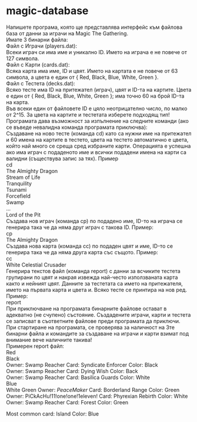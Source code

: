 # magic-database  
Напишете програма, която ще представлява интерфейс към файлова база от данни за играчи на Magic The Gathering.  
Имате 3 бинарни файла:  
Файл с Играчи (players.dat):  
Всеки играч си има име и уникално ID. Името на играча е не повече от 127 символа.  
Файл с Карти (cards.dat):  
Всяка карта има име, ID и цвят. Името на картата е не повече от 63 символа, а цвета е един от { Red, Black, Blue, White, Green }.  
Файл с Тестета (decks.dat):  
Всяко тесте има ID на притежател (играч), цвят и ID-та на картите. Цвета е един от { Red, Black, Blue, White, Green }; има точно 60 на брой ID-та на карта.  
Във всеки един от файловете ID е цяло неотрицателно число, по малко от 2^15. За цвета на картите и тестетата изберете подходящ тип!  
Програмата дава възможност за изпълнение на следните команди (ако се въведе невалидна команда програмата приключва):  
Създаване на ново тесте (команда cd) като са нужни име на притежател и 60 имена на картите в тестето, цвета на тестето автоматично е цвета, който най много се среща сред избраните карти. Операцията е успешна ако има играч с подаденото име и всички подадени имена на карти са валидни (съществува запис за тях). Пример  
cd  
The Almighty Dragon  
Stream of Life  
Tranquility  
Tsunami  
Forcefield  
Swamp  
...  
Lord of the Pit  
Създава нов играч (команда cp) по подадено име, ID-то на играча се генерира така че да няма друг играч с такова ID. Пример:  
cp  
The Almighty Dragon  
Създава нова карта (команда cc) по подаден цвят и имe, ID-то се генерира така че да няма друга карта със същото. Пример:  
cc  
White Celestial Crusader  
Генерира текстов файл (команда report) с данни за всчиките тестета групирани по цвят и накрая извежда най-често използваната карта както и нейният цвят. Данните за тестетата са името на притежателя, името на първата карта и цвета и. Всяко тесте се принтира на нов ред. Пример:  
report  
При приключване на програмата бинарните файлове остават в адекватно (не счупено) състояние. Създадените играчи, карти и тестета се записват в съответните файлове преди програмата да приключи. При стартиране на програмата, се проверява за наличност на 3те бинарни файла и командите за създаване на играчи и карти взимат под внимание вече наличните такива!  
Примерен report файл:  
Red  
Black  
    Owner: Swamp Reacher Card: Syndicate Enforcer Color: Black  
    Owner: Swamp Reacher Card: Dying Wish Color: Back  
    Owner: Swamp Reacher Card: Basilica Guards Color: White  
Blue  
White
Green
    Owner: _*PeaceMaker*_ Card: Borderland Range Color: Green
    Owner: PiCkAcHu!11!one!one!1eleven! Card: Phyrexian Rebirth Color: White
    Owner: Swamp Reacher Card: Forest Color: Green

Most common card: Island Color: Blue
